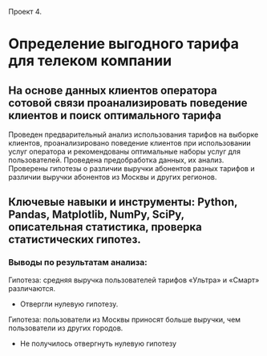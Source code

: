 Проект 4.
# Определение выгодного тарифа для телеком компании

## На основе данных клиентов оператора сотовой связи проанализировать поведение клиентов и поиск оптимального тарифа


Проведен предварительный анализ использования тарифов на выборке клиентов,
проанализировано поведение клиентов при использовании услуг оператора и
рекомендованы оптимальные наборы услуг для пользователей. Проведена предобработка
данных, их анализ. Проверены гипотезы о различии выручки абонентов разных тарифов и
различии выручки абонентов из Москвы и других регионов.

## Ключевые навыки и инструменты: Python, Pandas, Matplotlib, NumPy, SciPy, описательная статистика, проверка статистических гипотез.

### Выводы по результатам анализа:
Гипотеза: средняя выручка пользователей тарифов «Ультра» и «Смарт» различаются.
- Отвергли нулевую гипотезу.

Гипотеза: пользователи из Москвы приносят больше выручки, чем пользователи из других городов.
- Не получилось отвергнуть нулевую гипотезу
